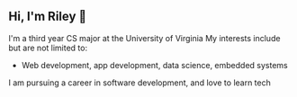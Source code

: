 ## Hi, I'm Riley 👋
I'm a third year CS major at the University of Virginia
My interests include but are not limited to:
* Web development, app development, data science, embedded systems

I am pursuing a career in software development, and love to learn tech

<!---
nfletcher27/nfletcher27 is a ✨ special ✨ repository because its `README.md` (this file) appears on your GitHub profile.
You can click the Preview link to take a look at your changes.
--->
